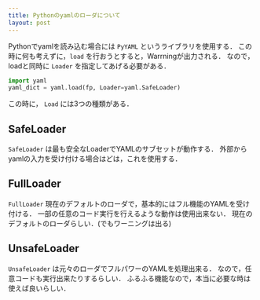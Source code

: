 ```yaml
---
title: Pythonのyamlのローダについて
layout: post
---
```


Pythonでyamlを読み込む場合には `PyYAML` というライブラリを使用する．
この時に何も考えずに，`load` を行おうとすると，Warrningが出力される．
なので，loadと同時に `Loader` を指定してあげる必要がある．

```python
import yaml
yaml_dict = yaml.load(fp, Loader=yaml.SafeLoader)
```

この時に， `Load` には3つの種類がある．

## SafeLoader
`SafeLoader` は最も安全なLoaderでYAMLのサブセットが動作する．
外部からyamlの入力を受け付ける場合はどは，これを使用する．


## FullLoader
`FullLoader` 現在のデフォルトのローダで，基本的にはフル機能のYAMLを受け付ける．
一部の任意のコード実行を行えるような動作は使用出来ない．
現在のデフォルトのローダらしい．(でもワーニングは出る)


## UnsafeLoader
`UnsafeLoader` は元々のローダでフルパワーのYAMLを処理出来る．
なので，任意コードも実行出来たりするらしい．
ふるふる機能なので，本当に必要な時は使えば良いらしい．

